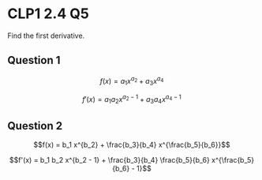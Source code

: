 # CLP1 2.4 Q5

Find the first derivative.

## Question 1

$$f(x) = a_1 x^{a_2} + a_3 x^{a_4}$$

$$f'(x) = a_1 a_2 x^{a_2 - 1} + a_3 a_4 x^{a_4 - 1}$$

## Question 2

$$f(x) = b_1 x^{b_2} + \frac{b_3}{b_4} x^{\frac{b_5}{b_6}}$$

$$f'(x) = b_1 b_2 x^{b_2 - 1} + \frac{b_3}{b_4} \frac{b_5}{b_6} x^{\frac{b_5}{b_6} - 1}$$